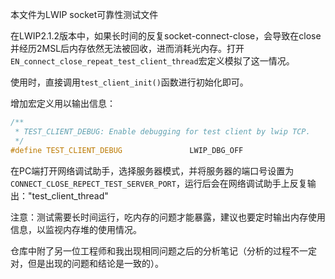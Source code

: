 本文件为LWIP socket可靠性测试文件

在LWIP2.1.2版本中，如果长时间的反复socket-connect-close，会导致在close并经历2MSL后内存依然无法被回收，进而消耗光内存。打开`EN_connect_close_repeat_test_client_thread`宏定义模拟了这一情况。

使用时，直接调用`test_client_init()`函数进行初始化即可。

增加宏定义用以输出信息：

```c
/**
 * TEST_CLIENT_DEBUG: Enable debugging for test client by lwip TCP.
 */
#define TEST_CLIENT_DEBUG               LWIP_DBG_OFF
```



在PC端打开网络调试助手，选择服务器模式，并将服务器的端口号设置为`CONNECT_CLOSE_REPECT_TEST_SERVER_PORT`，运行后会在网络调试助手上反复输出："test_client_thread"



注意：测试需要长时间运行，吃内存的问题才能暴露，建议也要定时输出内存使用信息，以监视内存堆的使用情况。



仓库中附了另一位工程师和我出现相同问题之后的分析笔记（分析的过程不一定对，但是出现的问题和结论是一致的）。